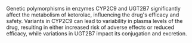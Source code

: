 Genetic polymorphisms in enzymes CYP2C9 and UGT2B7 significantly affect the metabolism of ketorolac, influencing the drug's efficacy and safety. Variants in CYP2C9 can lead to variability in plasma levels of the drug, resulting in either increased risk of adverse effects or reduced efficacy, while variations in UGT2B7 impact its conjugation and excretion.